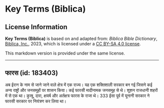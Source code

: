 # Key Terms (Biblica)

## License Information

**Key Terms (Biblica)** is based on and adapted from: _Biblica Bible Dictionary_, [Biblica, Inc.](https://www.biblica.com/), 2023, which is licensed under a [CC BY-SA 4.0 license](https://creativecommons.org/licenses/by-sa/4.0/legalcode.en).

This markdown version is provided under the same license.



--------------------------------

## फारस (id: 183403)

अब ईरान के नाम से जाने जाने वाले क्षेत्र में एक राज्य। यह एक शक्तिशाली सरकार बन गई जिसने कई अन्य राष्ट्रों और जनसमूहों पर शासन किया। कई फारसी मादीनामक जनसमूह से थे। शूशन राजधानी शहरों में से एक था। कुस्रू, दारा, क्षयर्ष और अर्तक्षत्र फारस के राजा थे। 333 ईसा पूर्व में यूनानी सरकार ने फारसी सरकार पर नियंत्रण कर लिया था।


